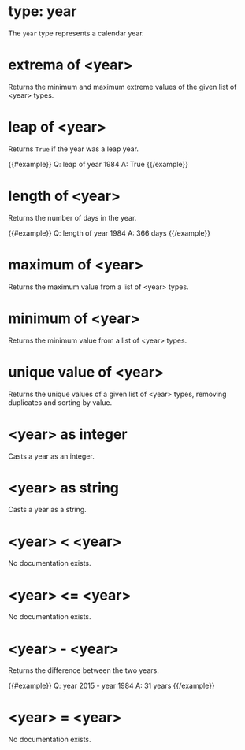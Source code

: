 # type: year

The `year` type represents a calendar year.

# extrema of &lt;year&gt;

Returns the minimum and maximum extreme values of the given list of &lt;year&gt; types.

# leap of &lt;year&gt;

Returns `True` if the year was a leap year.

{{#example}}
Q: leap of year 1984
A: True
{{/example}}

# length of &lt;year&gt;

Returns the number of days in the year.

{{#example}}
Q: length of year 1984
A: 366 days
{{/example}}

# maximum of &lt;year&gt;

Returns the maximum value from a list of &lt;year&gt; types.

# minimum of &lt;year&gt;

Returns the minimum value from a list of &lt;year&gt; types.

# unique value of &lt;year&gt;

Returns the unique values of a given list of &lt;year&gt; types, removing duplicates and sorting by value.

# &lt;year&gt; as integer

Casts a year as an integer.

# &lt;year&gt; as string

Casts a year as a string.

# &lt;year&gt; &lt; &lt;year&gt;

No documentation exists.

# &lt;year&gt; &lt;= &lt;year&gt;

No documentation exists.

# &lt;year&gt; - &lt;year&gt;

Returns the difference between the two years.

{{#example}}
Q: year 2015 - year 1984
A: 31 years
{{/example}}

# &lt;year&gt; = &lt;year&gt;

No documentation exists.
